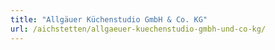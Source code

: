 ```yaml
---
title: "Allgäuer Küchenstudio GmbH & Co. KG"
url: /aichstetten/allgaeuer-kuechenstudio-gmbh-und-co-kg/
---
```

